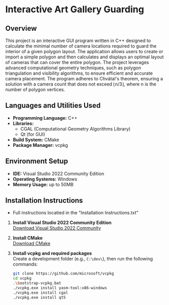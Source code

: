 # Interactive Art Gallery Guarding

## Overview

This project is an interactive GUI program written in C++ designed to calculate the minimal number of camera locations required to guard the interior of a given polygon layout. The application allows users to create or import a simple polygon and then calculates and displays an optimal layout of cameras that can cover the entire polygon. The project leverages advanced computational geometry techniques, such as polygon triangulation and visibility algorithms, to ensure efficient and accurate camera placement. The program adheres to Chvátal's theorem, ensuring a solution with a camera count that does not exceed ⌊n/3⌋, where n is the number of polygon vertices.

## Languages and Utilities Used

- **Programming Language:** C++
- **Libraries:** 
  - CGAL (Computational Geometry Algorithms Library)
  - Qt (for GUI)
- **Build System:** CMake
- **Package Manager:** vcpkg

## Environment Setup

- **IDE:** Visual Studio 2022 Community Edition
- **Operating Systems:** Windows
- **Memory Usage:** up to 50MB

## Installation Instructions

- Full instructions locatied in the "Installation Instructions.txt"

1. **Install Visual Studio 2022 Community Edition**  
   [Download Visual Studio 2022 Community](https://visualstudio.microsoft.com/)

2. **Install CMake**  
   [Download CMake](https://cmake.org/download/)

3. **Install vcpkg and required packages**  
   Create a development folder (e.g., `C:\dev\`), then run the following commands:

   ```bash
   git clone https://github.com/microsoft/vcpkg
   cd vcpkg
   .\bootstrap-vcpkg.bat
   ./vcpkg.exe install yasm-tool:x86-windows
   ./vcpkg.exe install cgal
   ./vcpkg.exe install qt5
